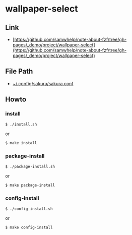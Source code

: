 
# wallpaper-select

## Link

* [https://github.com/samwhelp/note-about-fzf/tree/gh-pages/_demo/project/wallpaper-select](https://github.com/samwhelp/note-about-fzf/tree/gh-pages/_demo/project/wallpaper-select)


## File Path

* [~/.config/sakura/sakura.conf](config/sakura/sakura.conf)


## Howto


### install

``` sh
$ ./install.sh
```

or

``` sh
$ make install
```


### package-install

``` sh
$ ./package-install.sh
```

or

``` sh
$ make package-install
```


### config-install

``` sh
$ ./config-install.sh
```

or

``` sh
$ make config-install
```
